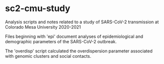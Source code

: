 # sc2-cmu-study
Analysis scripts and notes related to a study of SARS-CoV-2 transmission at Colorado Mesa University 2020-2021

Files beginning with 'epi' document analyses of epidemiological and demographic parameters of the SARS-CoV-2 outbreak.

The 'overdisp' script calculated the overdispersion parameter associated with genomic clusters and social contacts.
